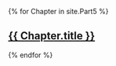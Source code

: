 ---
---

{% for Chapter in site.Part5 %}
  <h2><a href="{{ Chapter.url }}">{{ Chapter.title }}</a></h2>
{% endfor %}